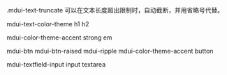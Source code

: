 .mdui-text-truncate 可以在文本长度超出限制时，自动截断，并用省略号代替。

mdui-text-color-theme h1 h2

mdui-color-theme-accent strong em

mdui-btn mdui-btn-raised mdui-ripple mdui-color-theme-accent button

mdui-textfield-input input textarea